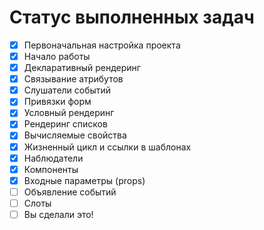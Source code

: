 # Статус выполненных задач

- [x] Первоначальная настройка проекта
- [x] Начало работы
- [x] Декларативный рендеринг
- [x] Связывание атрибутов
- [x] Слушатели событий
- [x] Привязки форм
- [x] Условный рендеринг
- [x] Рендеринг списков
- [x] Вычисляемые свойства
- [x] Жизненный цикл и ссылки в шаблонах
- [x] Наблюдатели
- [x] Компоненты
- [x] Входные параметры (props)
- [ ] Объявление событий
- [ ] Слоты
- [ ] Вы сделали это!
